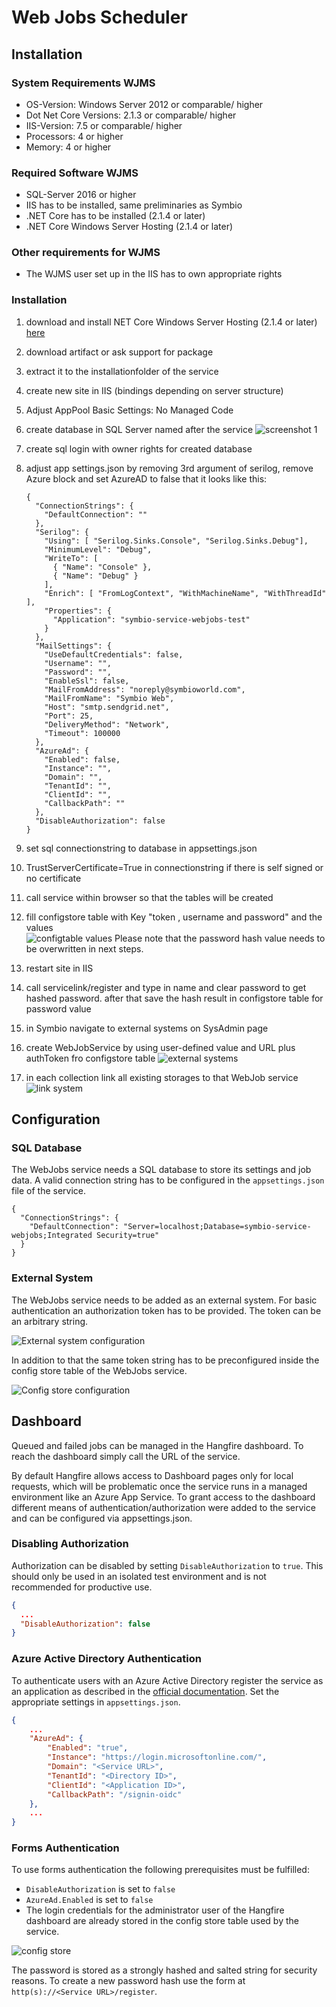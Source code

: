 # Web Jobs Scheduler

## Installation

### System Requirements WJMS
- OS-Version: Windows Server 2012 or comparable/ higher
- Dot Net Core Versions: 2.1.3 or comparable/ higher
- IIS-Version: 7.5 or comparable/ higher
- Processors: 4 or higher
- Memory: 4 or higher

### Required Software WJMS
- SQL-Server 2016 or higher
- IIS has to be installed, same preliminaries as Symbio
- .NET Core has to be installed (2.1.4 or later)
- .NET Core Windows Server Hosting (2.1.4 or later)

### Other requirements for WJMS
- The WJMS user set up in the IIS has to own appropriate rights

### Installation
1. download and install NET Core Windows Server Hosting (2.1.4 or later) [here](https://www.microsoft.com/net/download/dotnet-core/2.1)
1. download artifact or ask support for package
1. extract it to the installationfolder of the service
1. create new site in IIS (bindings depending on server structure)
1. Adjust AppPool Basic Settings: No Managed Code
1. create database in SQL Server named after the service ![screenshot 1](media/Database.png)
1. create sql login with owner rights for created database
1. adjust app settings.json by removing 3rd argument of serilog, remove Azure block and set AzureAD to false that it looks like this:

    ```
    {
      "ConnectionStrings": {
        "DefaultConnection": ""
      },
      "Serilog": {
        "Using": [ "Serilog.Sinks.Console", "Serilog.Sinks.Debug"],
        "MinimumLevel": "Debug",
        "WriteTo": [
          { "Name": "Console" },
          { "Name": "Debug" }
        ],
        "Enrich": [ "FromLogContext", "WithMachineName", "WithThreadId" ],
        "Properties": {
          "Application": "symbio-service-webjobs-test"
        }
      },
      "MailSettings": {
        "UseDefaultCredentials": false,
        "Username": "",
        "Password": "",
        "EnableSsl": false,
        "MailFromAddress": "noreply@symbioworld.com",
        "MailFromName": "Symbio Web",
        "Host": "smtp.sendgrid.net",
        "Port": 25,
        "DeliveryMethod": "Network",
        "Timeout": 100000
      },
      "AzureAd": {
        "Enabled": false,
        "Instance": "",
        "Domain": "",
        "TenantId": "",
        "ClientId": "",
        "CallbackPath": ""
      },
      "DisableAuthorization": false
    }
    ```

1. set sql connectionstring to database in appsettings.json
1. TrustServerCertificate=True in connectionstring if there is self signed or no certificate
1. call service within browser so that the tables will be created
1. fill configstore table with Key "token , username and password" and the values <br> ![configtable values](media/webjob-scheduler-configstore-values.png) Please note that the password hash value needs to be overwritten in next steps.
1. restart site in IIS
1. call servicelink/register and type in name and clear password to get hashed password. after that save the hash result in configstore table for password value
1. in Symbio navigate to external systems on SysAdmin page
1. create WebJobService by using user-defined value and URL plus authToken fro configstore table
![external systems](media/external-systems.png)
1. in each collection link all existing storages to that WebJob service<br>
![link system](media/storage-add.png)

## Configuration

### SQL Database
The WebJobs service needs a SQL database to store its settings and job data. A valid connection string has to be configured in the `appsettings.json` file of the service.

```
{
  "ConnectionStrings": {
    "DefaultConnection": "Server=localhost;Database=symbio-service-webjobs;Integrated Security=true"
  }
}
```

### External System

The WebJobs service needs to be added as an external system. For basic authentication an authorization token has to be provided. The token can be an arbitrary string.

![External system configuration](media/external-system.png)

In addition to that the same token string has to be preconfigured inside the config store table of the WebJobs service.

![Config store configuration](media/config-store.png)

## Dashboard

Queued and failed jobs can be managed in the Hangfire dashboard. To reach the dashboard simply call the URL of the service.

By default Hangfire allows access to Dashboard pages only for local requests, which will be problematic once the service runs in a managed environment like an Azure App Service. To grant access to the dashboard different means of authentication/authorization were added to the service and can be configured via appsettings.json.

### Disabling Authorization
Authorization can be disabled by setting ```DisableAuthorization``` to ```true```. This should only be used in an isolated test environment and is not recommended for productive use.

```json
{
  ...
  "DisableAuthorization": false
}
```

### Azure Active Directory Authentication
To authenticate users with an Azure Active Directory register the service as an application as described in the [official documentation](https://docs.microsoft.com/en-us/azure/active-directory/develop/quickstart-v1-add-azure-ad-app). Set the appropriate settings in ```appsettings.json```.

```json
{
    ...
    "AzureAd": {
        "Enabled": "true",
        "Instance": "https://login.microsoftonline.com/",
        "Domain": "<Service URL>",
        "TenantId": "<Directory ID>",
        "ClientId": "<Application ID>",
        "CallbackPath": "/signin-oidc"
    },
    ...
}
```

### Forms Authentication
To use forms authentication the following prerequisites must be fulfilled:
* ```DisableAuthorization``` is set to ```false```
* ```AzureAd.Enabled``` is set to ```false```
* The login credentials for the administrator user of the Hangfire dashboard are already stored in the config store table used by the service.

![config store](media/config-store.png)

The password is stored as a strongly hashed and salted string for security reasons. To create a new password hash use the form at ```http(s)://<Service URL>/register```.
